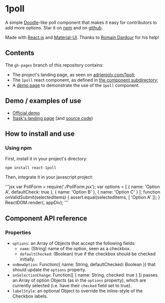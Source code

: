 # 1poll

A simple [Doodle](http://doodle.com)-like poll component that makes it easy for contributors to add more options. Star it on [npm](https://www.npmjs.com/package/react-1poll) and on [github](https://github.com/adrienjoly/1poll).

Made with [React.js](https://facebook.github.io/react/) and [Material-UI](material-ui.com). Thanks to [Romain Dardour](http://twitter.com/rdardour) for his help!

## Contents

The `gh-pages` branch of this repository contains:

- The project's landing page, as seen on [adrienjoly.com/1poll](http://adrienjoly.com/1poll);
- The `1poll` react component, as defined in [the component subdirectory](https://github.com/adrienjoly/1poll/tree/gh-pages/component);
- A [demo page](http://adrienjoly.com/1poll/demo) to demonstrate the use of the `1poll` component.

## Demo / examples of use

- [Official demo](http://adrienjoly.com/1poll/demo)
- [1task's landing page](http://1task.org/) (and [source code](https://github.com/adrienjoly/1task))

## How to install and use

### Using npm

First, install it in your project's directory:

    npm install react-1poll

Then, integrate it in your javascript project:

'''jsx
    var PollForm = require('./PollForm.jsx');
    var options = [
      { name: 'Option A', defaultCheck: true },
      { name: 'Option B' },
      { name: 'Option C' }
    ];
    function onValidSubmit(selectedItems) {
      assert.equal(selectedItems, [ 'Option A' ]);
    }
    ReactDOM.render(<PollForm
      options={options}
      onNewOption={console.log}
      onValidSubmit={onValidSubmit} />, appDiv);
'''

## Component API reference

### Properties

- `options`: an Array of Objects that accept the following fields:
  - `name`: (String) name of the option, seen as a checkbox.
  - `defaultChecked`: (Boolean) true if the checkbox should be checked initially.
- `onNewOption`: Function({ name: String, defaultChecked: Boolean }) that should update the `options` property.
- `onSelectionChange`: Function([ { name: String, checked: true } ]) passes an Array of option Objects (as in the `options` property), which are currently selected (i.e. have their `checked` field set to true).
- `labelStyle`: an optional Object to override the inline-style of the Checkbox labels.
